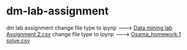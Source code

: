 # dm-lab-assignment
dm lab assignment 
change file type to ipynp ---> [Data mining lab Assignment 2.csv](https://github.com/osama-bassam/dm-lab-assignment/files/13966323/Data.mining.lab.Assignment.2.csv)
change file type to ipynp ---> [Osama_homework 1 solve.csv](https://github.com/osama-bassam/dm-lab-assignment/files/13966333/Osama_homework.1.solve.csv)
